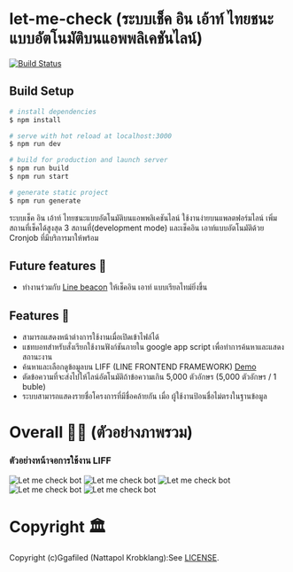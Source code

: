 # let-me-check (ระบบเช็ค อิน เอ้าท์ ไทยชนะแบบอัตโนมัติบนแอพพลิเคชันไลน์)

[![Build Status](https://travis-ci.org/joemccann/dillinger.svg?branch=master)](https://travis-ci.org/joemccann/dillinger)

## Build Setup

```bash
# install dependencies
$ npm install

# serve with hot reload at localhost:3000
$ npm run dev

# build for production and launch server
$ npm run build
$ npm run start

# generate static project
$ npm run generate
```

ระบบเช็ค อิน เอ้าท์ ไทยชนะแบบอัตโนมัติบนแอพพลิเคชันไลน์ ใช้งานง่ายบนแพลตฟอร์มไลน์
เพิ่มสถานที่เช็คได้สูงสุด 3 สถานที่(development mode) และเช็คอิน เอาท์แบบอัตโนมัติด้วย
Cronjob ที่มีบริการมาให้พร้อม

## Future features 🎊

- ทำงานร่วมกับ [Line beacon](https://developers.line.biz/en/docs/messaging-api/using-beacons) ให้เช็คอิน เอาท์ แบบเรียลไทม์ยิ่งขึ้น

## Features 🏐

- สามารถแสดงหน้าต่างการใช้งานเมื่อเปิดเข้าไฟล์ได้
- แชทบอทสำหรับสั่งเรียกใช้งานฟังก์ชันภายใน google app script เพื่อทำการค้นหาและแสดงสถานะงาน
- ค้นหาและเลือกดูข้อมูลบน LIFF (LINE FRONTEND FRAMEWORK) [Demo](https://script.google.com/macros/s/AKfycbxtBUEiPCrWkepUJm0cmXfhqoM0IZqcXEixvSFs/exec?v=project-list)
- ตัดข้อความที่จะส่งไปให้ไลน์อัตโนมัติถ้าข้อความเกิน 5,000 ตัวอักษร (5,000 ตัวอักษร / 1 buble)
- ระบบสามารถแสดงรายชื่อโครงการที่มีชื่อคล้ายกัน เมื่อ ผู้ใช้งานป้อนชื่อไม่ตรงในฐานข้อมูล

# Overall 🍚🍣 (ตัวอย่างภาพรวม)

### ตัวอย่างหน้าจอการใช้งาน LIFF

<img src="https://raw.githubusercontent.com/ggafiled/let-me-check-nuxt-js/main/static/img/reviews_0.jpg" alt="Let me check bot">

<img src="https://raw.githubusercontent.com/ggafiled/let-me-check-nuxt-js/main/static/img/reviews_1.jpg" alt="Let me check bot">

<img src="https://raw.githubusercontent.com/ggafiled/let-me-check-nuxt-js/main/static/img/reviews_2.jpg" alt="Let me check bot">

<img src="https://raw.githubusercontent.com/ggafiled/let-me-check-nuxt-js/main/static/img/reviews_3.jpg" alt="Let me check bot">

<img src="https://raw.githubusercontent.com/ggafiled/let-me-check-nuxt-js/main/static/img/reviews_4.jpg" alt="Let me check bot">

# Copyright 🏛

Copyright (c)Ggafiled (Nattapol Krobklang):See [LICENSE](https://github.com/ggafiled/let-me-check-nuxt-js/blob/master/LICENSE).
